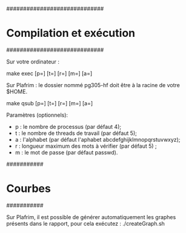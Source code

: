 #############################
# Compilation  et exécution #
#############################

Sur votre ordinateur :

make exec [p=<number>] [t=<number>] [r=<number>] [m=<word>] [a=<word>]

Sur Plafrim :
le dossier nommé pg305-hf doit être à la racine de votre $HOME.

make qsub [p=<number>] [t=<number>] [r=<number>] [m=<word>] [a=<word>]

Paramètres (optionnels):
- p : le nombre de processus (par défaut 4);
- t : le nombre de threads de travail (par défaut 5);
- a : l'alphabet (par défaut l'aphabet abcdefghijklmnopqrstuvwxyz);
- r : longueur maximum des mots à vérifier (par défaut 5) ;
- m : le mot de passe (par défaut passwd).


###########
# Courbes #
###########

Sur Plafrim, il est possible de générer automatiquement les graphes
présents dans le rapport, pour cela exécutez :
./createGraph.sh